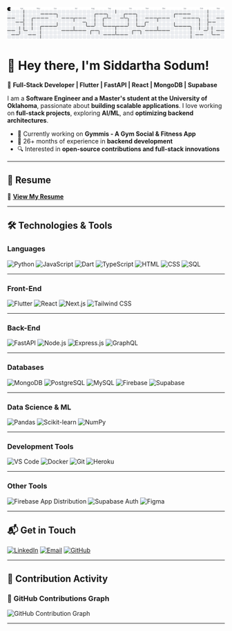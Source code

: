 <img src="https://raw.githubusercontent.com/siddu7999/siddu7999/output/pacman-contribution-graph.svg" alt="Pacman animation" />

# 👋 Hey there, I'm Siddartha Sodum!

🚀 **Full-Stack Developer | Flutter | FastAPI | React | MongoDB | Supabase**  

I am a **Software Engineer and a Master's student at the University of Oklahoma**, passionate about **building scalable applications**. I love working on **full-stack projects**, exploring **AI/ML**, and **optimizing backend architectures**.  

- 🔭 Currently working on **Gymmis - A Gym Social & Fitness App**  
- 💼 26+ months of experience in **backend development**  
- 🔍 Interested in **open-source contributions and full-stack innovations**  

---

## 📜 Resume
📄 **[View My Resume]([https://your-resume-link.com](https://github.com/siddu7999/siddu7999/blob/main/resume_siddartha_sodum.pdf))**  

---

## 🛠 Technologies & Tools

### **Languages**
![Python](https://img.shields.io/badge/-Python-3776AB?style=flat&logo=python&logoColor=white)
![JavaScript](https://img.shields.io/badge/-JavaScript-F7DF1E?style=flat&logo=javascript&logoColor=black)
![Dart](https://img.shields.io/badge/-Dart-0175C2?style=flat&logo=dart&logoColor=white)
![TypeScript](https://img.shields.io/badge/-TypeScript-3178C6?style=flat&logo=typescript&logoColor=white)
![HTML](https://img.shields.io/badge/-HTML5-E34F26?style=flat&logo=html5&logoColor=white)
![CSS](https://img.shields.io/badge/-CSS3-1572B6?style=flat&logo=css3&logoColor=white)
![SQL](https://img.shields.io/badge/-SQL-003B57?style=flat&logo=postgresql&logoColor=white)

---

### **Front-End**
![Flutter](https://img.shields.io/badge/-Flutter-02569B?style=flat&logo=flutter&logoColor=white)
![React](https://img.shields.io/badge/-React-61DAFB?style=flat&logo=react&logoColor=black)
![Next.js](https://img.shields.io/badge/-Next.js-000000?style=flat&logo=nextdotjs&logoColor=white)
![Tailwind CSS](https://img.shields.io/badge/-Tailwind%20CSS-06B6D4?style=flat&logo=tailwindcss&logoColor=white)

---

### **Back-End**
![FastAPI](https://img.shields.io/badge/-FastAPI-009688?style=flat&logo=fastapi&logoColor=white)
![Node.js](https://img.shields.io/badge/-Node.js-339933?style=flat&logo=node.js&logoColor=white)
![Express.js](https://img.shields.io/badge/-Express.js-000000?style=flat&logo=express&logoColor=white)
![GraphQL](https://img.shields.io/badge/-GraphQL-E10098?style=flat&logo=graphql&logoColor=white)

---

### **Databases**
![MongoDB](https://img.shields.io/badge/-MongoDB-47A248?style=flat&logo=mongodb&logoColor=white)
![PostgreSQL](https://img.shields.io/badge/-PostgreSQL-336791?style=flat&logo=postgresql&logoColor=white)
![MySQL](https://img.shields.io/badge/-MySQL-4479A1?style=flat&logo=mysql&logoColor=white)
![Firebase](https://img.shields.io/badge/-Firebase-FFCA28?style=flat&logo=firebase&logoColor=black)
![Supabase](https://img.shields.io/badge/-Supabase-3ECF8E?style=flat&logo=supabase&logoColor=white)

---

### **Data Science & ML**
![Pandas](https://img.shields.io/badge/-Pandas-150458?style=flat&logo=pandas&logoColor=white)
![Scikit-learn](https://img.shields.io/badge/-Scikit%20Learn-F7931E?style=flat&logo=scikit-learn&logoColor=black)
![NumPy](https://img.shields.io/badge/-NumPy-013243?style=flat&logo=numpy&logoColor=white)

---

### **Development Tools**
![VS Code](https://img.shields.io/badge/-VS%20Code-007ACC?style=flat&logo=visual-studio-code&logoColor=white)
![Docker](https://img.shields.io/badge/-Docker-2496ED?style=flat&logo=docker&logoColor=white)
![Git](https://img.shields.io/badge/-Git-F05032?style=flat&logo=git&logoColor=white)
![Heroku](https://img.shields.io/badge/-Heroku-430098?style=flat&logo=heroku&logoColor=white)

---

### **Other Tools**
![Firebase App Distribution](https://img.shields.io/badge/-Firebase%20App%20Distribution-FFCA28?style=flat&logo=firebase&logoColor=black)
![Supabase Auth](https://img.shields.io/badge/-Supabase%20Auth-3ECF8E?style=flat&logo=supabase&logoColor=white)
![Figma](https://img.shields.io/badge/-Figma-F24E1E?style=flat&logo=figma&logoColor=white)

---

## 📬 Get in Touch

[![LinkedIn](https://img.shields.io/badge/-LinkedIn-0077B5?style=flat&logo=linkedin&logoColor=white)](https://www.linkedin.com/in/siddartha-sodum/)
[![Email](https://img.shields.io/badge/-Email-D14836?style=flat&logo=gmail&logoColor=white)](mailto:s.siddu7999@gmail.com)
[![GitHub](https://img.shields.io/badge/-GitHub-181717?style=flat&logo=github&logoColor=white)](https://github.com/siddu7999)

---
## 🚀 Contribution Activity

### 📅 **GitHub Contributions Graph**
![GitHub Contribution Graph](https://github-readme-activity-graph.vercel.app/graph?username=siddu7999&theme=react-dark)

---

